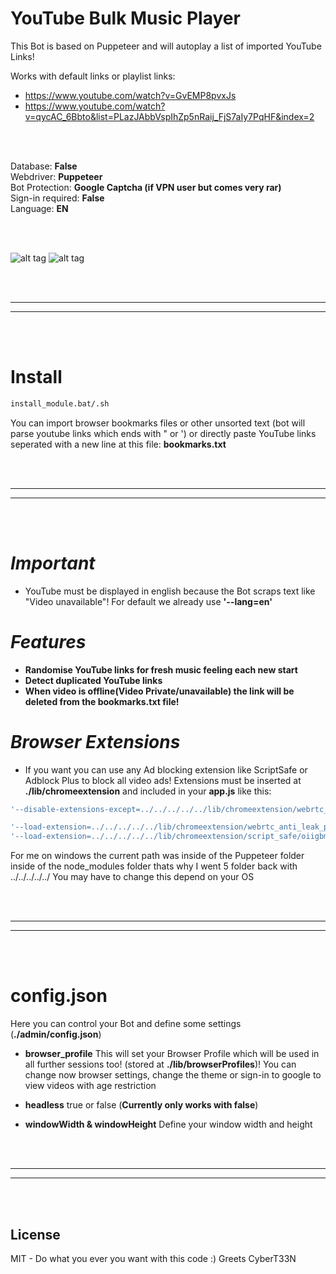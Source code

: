 # YouTube Bulk Music Player
This Bot is based on Puppeteer and will autoplay a list of imported YouTube Links!

Works with default links or playlist links:
- https://www.youtube.com/watch?v=GvEMP8pvxJs
- https://www.youtube.com/watch?v=qycAC_6Bbto&list=PLazJAbbVspIhZp5nRaij_FjS7aIy7PqHF&index=2

<br />
<br />

Database: **False**
<br />
Webdriver: **Puppeteer**
<br />
Bot Protection: **Google Captcha (if VPN user but comes very rar)**
<br />
Sign-in required: **False**
<br />
Language: **EN**

<br />
<br />

![alt tag](https://i.imgur.com/UOYleZU.jpg)
![alt tag](https://i.imgur.com/CacU3wf.jpg)



<br />
<br />

 _____________________________________________________
 _____________________________________________________


<br />
<br />


# Install
```bash
install_module.bat/.sh
```  


You can import browser bookmarks files or other unsorted text (bot will parse youtube links which ends with " or ') or directly paste YouTube links seperated with a new line at this file:
**bookmarks.txt**


<br />
<br />

 _____________________________________________________
 _____________________________________________________


<br />
<br />



# *Important*
- YouTube must be displayed in english because the Bot scraps text like "Video unavailable"! For default we already use **'--lang=en'**

# *Features*
- **Randomise YouTube links for fresh music feeling each new start**
- **Detect duplicated YouTube links**
- **When video is offline(Video Private/unavailable) the link will be deleted from the bookmarks.txt file!**

# *Browser Extensions*
- If you want you can use any Ad blocking extension like ScriptSafe or Adblock Plus to block all video ads! Extensions must be inserted at **./lib/chromeextension** and included in your **app.js** like this:

```javascript
'--disable-extensions-except=../../../../../lib/chromeextension/webrtc_anti_leak_prevent/eiadekoaikejlgdbkbdfeijglgfdalml/1.0.14_0,../../../../../lib/chromeextension/script_safe/oiigbmnaadbkfbmpbfijlflahbdbdgdf/1.0.9.3_0',

'--load-extension=../../../../../lib/chromeextension/webrtc_anti_leak_prevent/eiadekoaikejlgdbkbdfeijglgfdalml/1.0.14_0',
'--load-extension=../../../../../lib/chromeextension/script_safe/oiigbmnaadbkfbmpbfijlflahbdbdgdf/1.0.9.3_0',

```  
For me on windows the current path was inside of the Puppeteer folder inside of the node_modules folder thats why I went 5 folder back with ../../../../../
You may have to change this depend on your OS



<br />
<br />

 _____________________________________________________
 _____________________________________________________


<br />
<br />


# config.json
Here you can control your Bot and define some settings (**./admin/config.json**)

- **browser_profile** This will set your Browser Profile which will be used in all further sessions too! (stored at **./lib/browserProfiles**)! You can change now browser settings, change the theme or sign-in to google to view videos with age restriction

- **headless**
true or false (**Currently only works with false**)

- **windowWidth & windowHeight** Define your window width and height


<br />
<br />

 _____________________________________________________
 _____________________________________________________


<br />
<br />


## License  
MIT - Do what you ever you want with this code :) Greets CyberT33N

